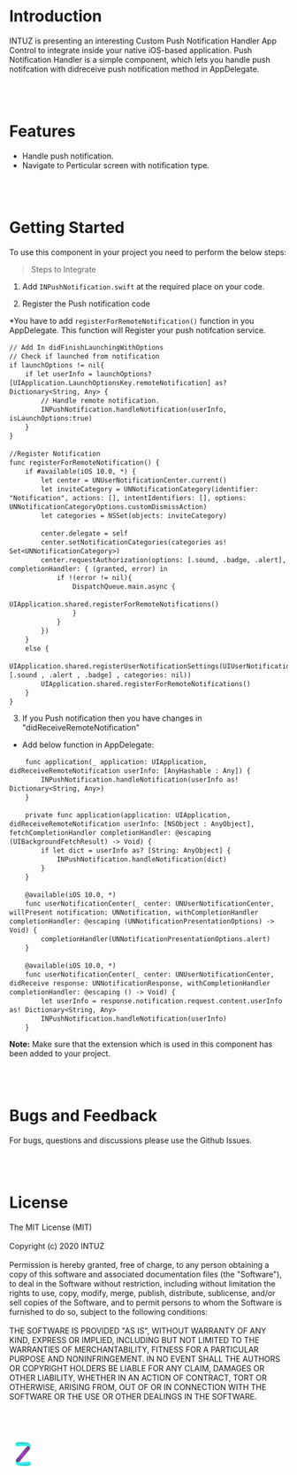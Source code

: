 <h1>Introduction</h1>
INTUZ is presenting an interesting Custom Push Notification Handler App Control to integrate inside your native iOS-based application. 
Push Notification Handler is a simple component, which lets you handle push notifcation with didreceive push notification method in AppDelegate. 

<br/><br/>
<h1>Features</h1>

- Handle push notification.
- Navigate to Perticular screen with notification type.

<br/><br/>
<h1>Getting Started</h1>

To use this component in your project you need to perform the below steps:

> Steps to Integrate


1) Add `INPushNotification.swift` at the required place on your code.

2) Register the Push notification code 

*You have to add `registerForRemoteNotification()` function in you AppDelegate.
This function will Register your push notifcation service. 

```
// Add In didFinishLaunchingWithOptions
// Check if launched from notification
if launchOptions != nil{
    if let userInfo = launchOptions?[UIApplication.LaunchOptionsKey.remoteNotification] as? Dictionary<String, Any> {
        // Handle remote notification.
        INPushNotification.handleNotification(userInfo, isLaunchOptions:true)
    }
}

//Register Notification
func registerForRemoteNotification() {
    if #available(iOS 10.0, *) {
        let center = UNUserNotificationCenter.current()
        let inviteCategory = UNNotificationCategory(identifier: "Notification", actions: [], intentIdentifiers: [], options: UNNotificationCategoryOptions.customDismissAction)
        let categories = NSSet(objects: inviteCategory)
        
        center.delegate = self
        center.setNotificationCategories(categories as! Set<UNNotificationCategory>)
        center.requestAuthorization(options: [.sound, .badge, .alert], completionHandler: { (granted, error) in
            if !(error != nil){
                DispatchQueue.main.async {
                    UIApplication.shared.registerForRemoteNotifications()
                }
            }
        })
    } 
    else {
        UIApplication.shared.registerUserNotificationSettings(UIUserNotificationSettings(types:[.sound , .alert , .badge] , categories: nil))
        UIApplication.shared.registerForRemoteNotifications()
    }
}

```

3) If you Push notification then you have changes in "didReceiveRemoteNotification" 

* Add below function in AppDelegate:
```
    func application(_ application: UIApplication, didReceiveRemoteNotification userInfo: [AnyHashable : Any]) {
        INPushNotification.handleNotification(userInfo as! Dictionary<String, Any>)
    }
    
    private func application(application: UIApplication, didReceiveRemoteNotification userInfo: [NSObject : AnyObject], fetchCompletionHandler completionHandler: @escaping (UIBackgroundFetchResult) -> Void) {
        if let dict = userInfo as? [String: AnyObject] {
            INPushNotification.handleNotification(dict)
        }
    }
    
    @available(iOS 10.0, *)
    func userNotificationCenter(_ center: UNUserNotificationCenter, willPresent notification: UNNotification, withCompletionHandler completionHandler: @escaping (UNNotificationPresentationOptions) -> Void) {
        completionHandler(UNNotificationPresentationOptions.alert)
    }
    
    @available(iOS 10.0, *)
    func userNotificationCenter(_ center: UNUserNotificationCenter, didReceive response: UNNotificationResponse, withCompletionHandler completionHandler: @escaping () -> Void) {
        let userInfo = response.notification.request.content.userInfo as! Dictionary<String, Any>
        INPushNotification.handleNotification(userInfo)
    }
```

**Note:** Make sure that the extension which is used in this component has been added to your project. 


<br/><br/>
**<h1>Bugs and Feedback</h1>**
For bugs, questions and discussions please use the Github Issues.


<br/><br/>
**<h1>License</h1>**
The MIT License (MIT)
<br/><br/>
Copyright (c) 2020 INTUZ
<br/><br/>
Permission is hereby granted, free of charge, to any person obtaining a copy of this software and associated documentation files (the "Software"), to deal in the Software without restriction, including without limitation the rights to use, copy, modify, merge, publish, distribute, sublicense, and/or sell copies of the Software, and to permit persons to whom the Software is furnished to do so, subject to the following conditions: 
<br/><br/>
THE SOFTWARE IS PROVIDED "AS IS", WITHOUT WARRANTY OF ANY KIND, EXPRESS OR IMPLIED, INCLUDING BUT NOT LIMITED TO THE WARRANTIES OF MERCHANTABILITY, FITNESS FOR A PARTICULAR PURPOSE AND NONINFRINGEMENT. IN NO EVENT SHALL THE AUTHORS OR COPYRIGHT HOLDERS BE LIABLE FOR ANY CLAIM, DAMAGES OR OTHER LIABILITY, WHETHER IN AN ACTION OF CONTRACT, TORT OR OTHERWISE, ARISING FROM, OUT OF OR IN CONNECTION WITH THE SOFTWARE OR THE USE OR OTHER DEALINGS IN THE SOFTWARE.

<br/>
<h1></h1>
<a href="https://www.intuz.com/" target="_blank"><img src="Screenshots/logo.jpg"></a>




